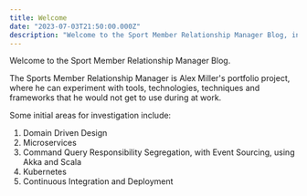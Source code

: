 ```yaml
---
title: Welcome
date: "2023-07-03T21:50:00.000Z"
description: "Welcome to the Sport Member Relationship Manager Blog, introducing the \"Sports Member Relationship Manager\", Alex Miller's portfolio project."
---
```


Welcome to the Sport Member Relationship Manager Blog.

The Sports Member Relationship Manager is Alex Miller's portfolio project, where he can experiment with tools, technologies,
techniques and frameworks that he would not get to use during at work.

Some initial areas for investigation include:

1. Domain Driven Design
2. Microservices
3. Command Query Responsibility Segregation, with Event Sourcing, using Akka and Scala
4. Kubernetes
5. Continuous Integration and Deployment